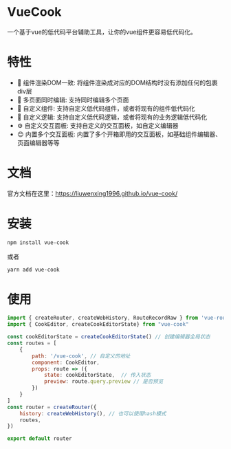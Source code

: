 # VueCook
一个基于vue的低代码平台辅助工具，让你的vue组件更容易低代码化。

# 特性
  - 💎 组件渲染DOM一致: 将组件渲染成对应的DOM结构时没有添加任何的包裹div层
  - 📝 多页面同时编辑: 支持同时编辑多个页面
  - 🧱 自定义组件: 支持自定义低代码组件，或者将现有的组件低代码化
  - 🔗 自定义逻辑: 支持自定义低代码逻辑，或者将现有的业务逻辑低代码化
  - ⚙️ 自定义交互面板: 支持自定义的交互面板，如自定义编辑器
  - 😊 内置多个交互面板: 内置了多个开箱即用的交互面板，如基础组件编辑器、页面编辑器等等
# 文档

官方文档在这里：https://liuwenxing1996.github.io/vue-cook/

# 安装

```bash
npm install vue-cook
```
或者

```bash
yarn add vue-cook
```

# 使用

```js
import { createRouter, createWebHistory, RouteRecordRaw } from 'vue-router'
import { CookEditor, createCookEditorState} from "vue-cook"

const cookEditorState = createCookEditorState() // 创建编辑器全局状态
const routes = [
    {
        path: '/vue-cook', // 自定义的地址
        component: CookEditor,
        props: route => ({
            state: cookEditorState,  // 传入状态
            preview: route.query.preview // 是否预览
        })
    }
]
const router = createRouter({
    history: createWebHistory(), // 也可以使用hash模式
    routes,
})

export default router

```